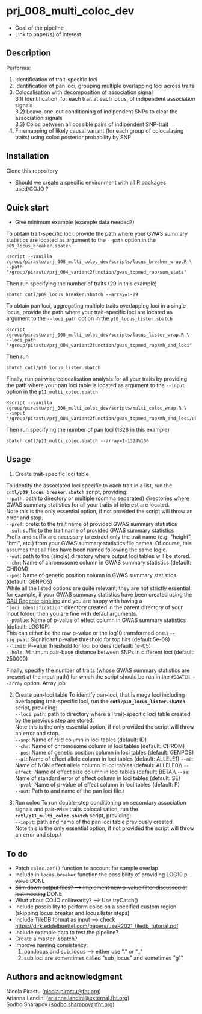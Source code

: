 # prj_008_multi_coloc_dev

 - Goal of the pipeline
 - Link to paper(s) of interest


## Description
Performs:

1) Identification of trait-specific loci
2) Identification of pan loci, grouping multiple overlapping loci across traits
3) Colocalisation with decomposition of association signal\
    3.1) Identification, for each trait at each locus, of indipendent association signals\
    3.2) Leave-one-out conditioning of indipendent SNPs to clear the association signals\
    3.3) Coloc between all possible pairs of indipendent SNP-trait
4) Finemapping of likely causal variant (for each group of colocalasing traits) using coloc posterior probability by SNP


## Installation
Clone this repository
- Should we create a specific environment with all R packages used/COJO ?


## Quick start
- Give minimum example (example data needed?)

To obtain trait-specific loci, provide the path where your GWAS summary statistics are located as argument to the `--path` option in the `p09_locus_breaker.sbatch`
```
Rscript --vanilla /group/pirastu/prj_008_multi_coloc_dev/scripts/locus_breaker_wrap.R \
--path "/group/pirastu/prj_004_variant2function/gwas_topmed_rap/sum_stats"
```
Then run specifying the number of traits (29 in this example)
```
sbatch cntl/p09_locus_breaker.sbatch --array=1-29
```
To obtain pan loci, aggregating multiple traits overlapping loci in a single locus, provide the path where your trait-specific loci are located as argument to the `--loci_path` option in the `p10_locus_lister.sbatch`

```
Rscript /group/pirastu/prj_008_multi_coloc_dev/scripts/locus_lister_wrap.R \
--loci_path "/group/pirastu/prj_004_variant2function/gwas_topmed_rap/mh_and_loci"
```
Then run
```
sbatch cntl/p10_locus_lister.sbatch
```
Finally, run pairwise colocalisation analysis for all your traits by providing the path where your pan loci table is located as argument to the `--input` option in the `p11_multi_coloc.sbatch`

```
Rscript --vanilla /group/pirastu/prj_008_multi_coloc_dev/scripts/multi_coloc_wrap.R \
--input "/group/pirastu/prj_004_variant2function/gwas_topmed_rap/mh_and_loci/ukbb_topmed_all_loci.tsv"
```
Then run specifying the number of pan loci (1328 in this example)
```
sbatch cntl/p11_multi_coloc.sbatch --array=1-1328%100
```



## Usage

1) Create trait-specific loci table

To identify the associated loci specific to each trait in a list, run the **`cntl/p09_locus_breaker.sbatch`** script, providing:\
    `--path`: path to directory or multiple (comma separated) directories where GWAS summary statistics for all your traits of interest are located.\
Note this is the only essential option, if not provided the script will throw an error and stop.\
    `--pref`: prefix to the trait name of provided GWAS summary statistics\
    `--suf`: suffix to the trait name of provided GWAS summary statistics\
Prefix and suffix are necessary to extract only the trait name (e.g. "height", "bmi", etc.) from your GWAS summary statistics file names. Of course, this assumes that all files have been named following the same logic.\
    `--out`: path to the (single) directory where output loci tables will be stored. \
    `--chr`: Name of chromosome column in GWAS summary statistics (default: CHROM)\
    `--pos`: Name of genetic position column in GWAS summary statistics (default: GENPOS)\
While all the listed options are quite relevant, they are not strictly essential: for example, if your GWAS summary statistics have been created using the [GAU Regenie pipeline](https://gitlab.fht.org/genome-analysis-unit/nf-pipeline-regenie) and you are happy with having a `"loci_identification"` directory created in the parent directory of your input folder, then you are fine with defaul arguments.\
    `--pvalue`: Name of p-value of effect column in GWAS summary statistics (default: LOG10P)\
This can either be the raw p-value or the log10 transformed one.\ 
    `--sig_pval`: Significant p-value threshold for top hits (default:5e-08)\
    `--limit`: P-value threshold for loci borders (default: 1e-05)\
    `--hole`: Minimum pair-base distance between SNPs in different loci (default: 250000)

Finally, specifiy the number of traits (whose GWAS summary statistics are present at the input path) for which the script should be run in the `#SBATCH --array` option. Array job 


2) Create pan-loci table
To identify pan-loci, that is mega loci including overlapping trait-specific loci, run the **`cntl/p10_locus_lister.sbatch`** script, providing:\
    `--loci_path`: path to directory where all trait-specific loci table created by the previous step are stored.\
Note this is the only essential option, if not provided the script will throw an error and stop.\
    `--snp`: Name of rsid column in loci tables (default: ID) \
    `--chr`: Name of chromosome column in loci tables (default: CHROM)\
    `--pos`: Name of genetic position column in loci tables (default: GENPOS)\
    `--a1`: Name of effect allele column in loci tables (default: ALLELE1) 
    `--a0`: Name of NON effect allele column in loci tables (default: ALLELE0)\ 
    `--effect`: Name of effect size column in loci tables (default: BETA)\ 
    `--se`: Name of standard error of effect column in loci tables (default: SE)\
    `--pval`: Name of p-value of effect column in loci tables (default: P)\
    `--out`: Path to and name of the pan loci file.\


3) Run coloc
To run double-step conditioning on secondary association signals and pair-wise traits colocalisation, run the **`cntl/p11_multi_coloc.sbatch`** script, providing:\
    `--input`: path and name of the pan loci table previously created.\
Note this is the only essential option, if not provided the script will throw an error and stop.\



## To do
- Patch `coloc.abf()` function to account for sample overlap
- ~~Include in `locus.breaker` function the possibility of providing LOG10 p-value~~ DONE
- ~~Slim down output files? --> Implement new p-value filter discussed at last meeting~~ DONE
- What about COJO collinearity? --> Use tryCatch()
- Include possibility to perform coloc on a specified custom region (skipping locus.breaker and locus.lister steps)
- Include TileDB format as input --> check https://dirk.eddelbuettel.com/papers/useR2021_tiledb_tutorial.pdf
- Include example data to test the pipeline?
- Create a master .sbatch?
- Improve naming consistency:
    1) pan.locus and sub_locus --> either use "." or "_"
    2) sub loci are somentimes called "sub_locus" and sometimes "g1"



## Authors and acknowledgment
Nicola Pirastu ([nicola.pirastu@fht.org](nicola.pirastu@fht.org))\
Arianna Landini ([arianna.landini@external.fht.org](arianna.landini@external.fht.org))\
Sodbo Sharapov ([sodbo.sharapov@fht.org](sodbo.sharapov@fht.org))